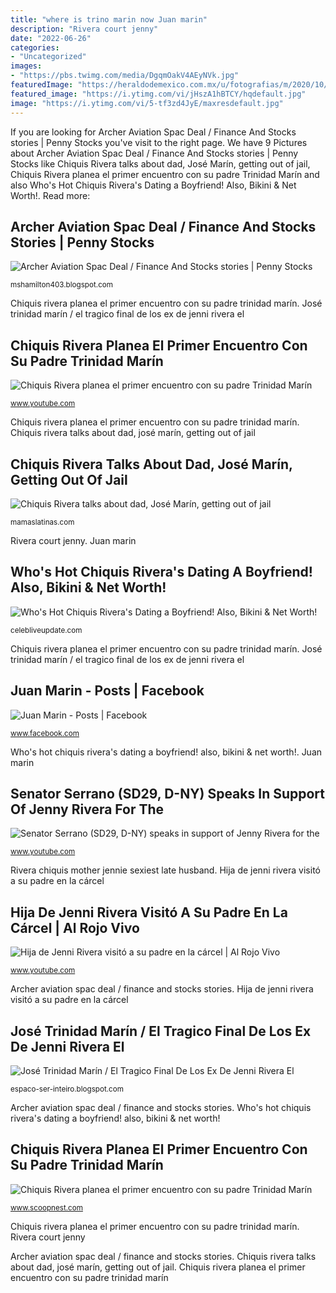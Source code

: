 ```yaml
---
title: "where is trino marin now Juan marin"
description: "Rivera court jenny"
date: "2022-06-26"
categories:
- "Uncategorized"
images:
- "https://pbs.twimg.com/media/DgqmOakV4AEyNVk.jpg"
featuredImage: "https://heraldodemexico.com.mx/u/fotografias/m/2020/10/22/f768x1-272391_272518_3.png"
featured_image: "https://i.ytimg.com/vi/jHszA1hBTCY/hqdefault.jpg"
image: "https://i.ytimg.com/vi/5-tf3zd4JyE/maxresdefault.jpg"
---
```


If you are looking for Archer Aviation Spac Deal / Finance And Stocks stories | Penny Stocks you've visit to the right page. We have 9 Pictures about Archer Aviation Spac Deal / Finance And Stocks stories | Penny Stocks like Chiquis Rivera talks about dad, José Marín, getting out of jail, Chiquis Rivera planea el primer encuentro con su padre Trinidad Marín and also Who&#039;s Hot Chiquis Rivera&#039;s Dating a Boyfriend! Also, Bikini &amp; Net Worth!. Read more:

## Archer Aviation Spac Deal / Finance And Stocks Stories | Penny Stocks

![Archer Aviation Spac Deal / Finance And Stocks stories | Penny Stocks](https://www.investors.com/wp-content/uploads/2021/02/Stock-Archer-01-company.jpg "Hija de jenni rivera visitó a su padre en la cárcel")

<small>mshamilton403.blogspot.com</small>

Chiquis rivera planea el primer encuentro con su padre trinidad marín. José trinidad marín / el tragico final de los ex de jenni rivera el

## Chiquis Rivera Planea El Primer Encuentro Con Su Padre Trinidad Marín

![Chiquis Rivera planea el primer encuentro con su padre Trinidad Marín](https://i.ytimg.com/vi/mFlvFiXdPCs/maxresdefault.jpg "Rivera chiquis mother jennie sexiest late husband")

<small>www.youtube.com</small>

Chiquis rivera planea el primer encuentro con su padre trinidad marín. Chiquis rivera talks about dad, josé marín, getting out of jail

## Chiquis Rivera Talks About Dad, José Marín, Getting Out Of Jail

![Chiquis Rivera talks about dad, José Marín, getting out of jail](https://images.ctfassets.net/86mn0qn5b7d0/featured-img-of-post-153516/a9e30be90e14172349e3bc615c074229/featured-img-of-post-153516.jpg "Investors archer spac")

<small>mamaslatinas.com</small>

Rivera court jenny. Juan marin

## Who&#039;s Hot Chiquis Rivera&#039;s Dating A Boyfriend! Also, Bikini &amp; Net Worth!

![Who&#039;s Hot Chiquis Rivera&#039;s Dating a Boyfriend! Also, Bikini &amp; Net Worth!](http://celebliveupdate.com/wp-content/uploads/2017/06/mother-rivera.jpg "Investors archer spac")

<small>celebliveupdate.com</small>

Chiquis rivera planea el primer encuentro con su padre trinidad marín. José trinidad marín / el tragico final de los ex de jenni rivera el

## Juan Marin - Posts | Facebook

![Juan Marin - Posts | Facebook](https://lookaside.fbsbx.com/lookaside/crawler/media/?media_id=103457454552107 "Juan marin")

<small>www.facebook.com</small>

Who&#039;s hot chiquis rivera&#039;s dating a boyfriend! also, bikini &amp; net worth!. Juan marin

## Senator Serrano (SD29, D-NY) Speaks In Support Of Jenny Rivera For The

![Senator Serrano (SD29, D-NY) speaks in support of Jenny Rivera for the](https://i.ytimg.com/vi/jHszA1hBTCY/hqdefault.jpg "Chiquis rivera talks about dad, josé marín, getting out of jail")

<small>www.youtube.com</small>

Rivera chiquis mother jennie sexiest late husband. Hija de jenni rivera visitó a su padre en la cárcel

## Hija De Jenni Rivera Visitó A Su Padre En La Cárcel | Al Rojo Vivo

![Hija de Jenni Rivera visitó a su padre en la cárcel | Al Rojo Vivo](https://i.ytimg.com/vi/5-tf3zd4JyE/maxresdefault.jpg "Rivera chiquis mother jennie sexiest late husband")

<small>www.youtube.com</small>

Archer aviation spac deal / finance and stocks stories. Hija de jenni rivera visitó a su padre en la cárcel

## José Trinidad Marín / El Tragico Final De Los Ex De Jenni Rivera El

![José Trinidad Marín / El Tragico Final De Los Ex De Jenni Rivera El](https://heraldodemexico.com.mx/u/fotografias/m/2020/10/22/f768x1-272391_272518_3.png "Investors archer spac")

<small>espaco-ser-inteiro.blogspot.com</small>

Archer aviation spac deal / finance and stocks stories. Who&#039;s hot chiquis rivera&#039;s dating a boyfriend! also, bikini &amp; net worth!

## Chiquis Rivera Planea El Primer Encuentro Con Su Padre Trinidad Marín

![Chiquis Rivera planea el primer encuentro con su padre Trinidad Marín](https://pbs.twimg.com/media/DgqmOakV4AEyNVk.jpg "Investors archer spac")

<small>www.scoopnest.com</small>

Chiquis rivera planea el primer encuentro con su padre trinidad marín. Rivera court jenny

Archer aviation spac deal / finance and stocks stories. Chiquis rivera talks about dad, josé marín, getting out of jail. Chiquis rivera planea el primer encuentro con su padre trinidad marín
